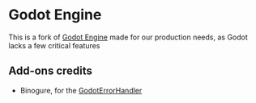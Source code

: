 # Godot Engine

This is a fork of [Godot Engine](https://godotengine.org) made for our production needs, as Godot lacks a few critical features

## Add-ons credits

- Binogure, for the [GodotErrorHandler](https://github.com/binogure-studio/godot-error-handler) 